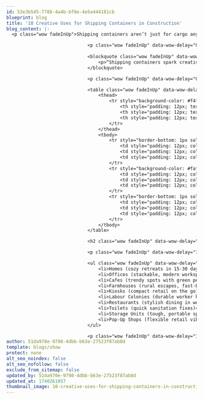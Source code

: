 ```yaml
---
id: 53e3b545-7788-4a4b-bf8e-4e5e444181cb
blueprint: blog
title: '10 Creative Uses for Shipping Containers in Construction'
blog_content: |-
  <p class="wow fadeInUp">Shipping containers aren’t just for cargo anymore—they’re construction goldmines. I’ve been blown away by how Epics Infra turns these steel boxes into everything from homes to cafes. Let’s explore 10 creative uses that’ll make you rethink what’s possible with containers.</p>

                              <p class="wow fadeInUp" data-wow-delay="0.2s">India’s building boom—$1.4 trillion by 2025 (IBEF)—needs innovation. Containers cut costs by 50%, build in weeks, and recycle steel. Epics Infra’s nailed this, and I’ve got a stat-packed table to kick things off—then we’ll dive into the fun stuff.</p>
                              
                              <blockquote class="wow fadeInUp" data-wow-delay="0.4s">
                                  <p>“Shipping containers spark creativity in construction. Epics Infra’s prefab designs redefine affordable, sustainable building in Ahmedabad.”</p>
                              </blockquote>

                              <p class="wow fadeInUp" data-wow-delay="0.6s">Containers are versatile—stack ‘em, cut ‘em, paint ‘em. Here’s how they stack up against traditional builds—then buckle up for 10 wild ideas Epics Infra’s perfecting.</p>

                              <table class="wow fadeInUp" data-wow-delay="0.8s" style="border-collapse: collapse; width: 100%; margin: 20px 0; font-family: Arial, sans-serif;">
                                  <thead>
                                      <tr style="background-color: #f4f4f4; border-bottom: 2px solid #ddd;">
                                          <th style="padding: 12px; text-align: left; font-weight: bold; color: #333;">Metric</th>
                                          <th style="padding: 12px; text-align: left; font-weight: bold; color: #333;">Traditional Build</th>
                                          <th style="padding: 12px; text-align: left; font-weight: bold; color: #333;">Container Build</th>
                                      </tr>
                                  </thead>
                                  <tbody>
                                      <tr style="border-bottom: 1px solid #eee;">
                                          <td style="padding: 12px; color: #555;">Time</td>
                                          <td style="padding: 12px; color: #555;">6-12 months</td>
                                          <td style="padding: 12px; color: #555;">15-30 days</td>
                                      </tr>
                                      <tr style="background-color: #fafafa; border-bottom: 1px solid #eee;">
                                          <td style="padding: 12px; color: #555;">Cost (INR)</td>
                                          <td style="padding: 12px; color: #555;">5-10 lakh</td>
                                          <td style="padding: 12px; color: #555;">2-4 lakh</td>
                                      </tr>
                                      <tr style="border-bottom: 1px solid #eee;">
                                          <td style="padding: 12px; color: #555;">Waste</td>
                                          <td style="padding: 12px; color: #555;">25%</td>
                                          <td style="padding: 12px; color: #555;">5%</td>
                                      </tr>
                                  </tbody>
                              </table>

                              <h2 class="wow fadeInUp" data-wow-delay="1s">10 Cool Container Uses</h2>

                              <p class="wow fadeInUp" data-wow-delay="1.2s">Here’s a taste of what Epics Infra’s doing with containers—10 uses that’ll spark your imagination:</p>

                              <ul class="wow fadeInUp" data-wow-delay="1.4s">
                                  <li>Homes (cozy retreats in 15-30 days)</li>
                                  <li>Offices (stackable, modern workspaces)</li>
                                  <li>Cafes (trendy spots with green perks)</li>
                                  <li>Farmhouses (rural escapes, fast-built)</li>
                                  <li>Kiosks (compact retail on the go)</li>
                                  <li>Labour Colonies (durable worker homes)</li>
                                  <li>Restaurants (stylish dining in weeks)</li>
                                  <li>Toilets (quick sanitation fixes)</li>
                                  <li>Storage Units (tough, portable spaces)</li>
                                  <li>Pop-Up Shops (flexible retail vibes)</li>
                              </ul>

                              <p class="wow fadeInUp" data-wow-delay="1.6s">Ahmedabad’s loving this—land costs up 20% (99acres)—and containers dodge that with affordable, sustainable designs. Epics Infra’s got options for every need. Curious? Their site’s packed with inspo—go explore!</p>
author: 51da970e-9798-4dbb-b63e-27523f87ab8d
template: blogs/show
protect: none
alt_seo_noindex: false
alt_seo_nofollow: false
exclude_from_sitemap: false
updated_by: 51da970e-9798-4dbb-b63e-27523f87ab8d
updated_at: 1740261057
thumbnail_image: 10-creative-uses-for-shipping-containers-in-construction.webp
---
```


